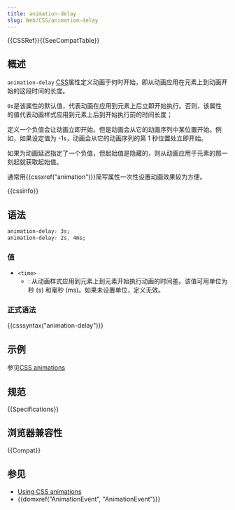 ```yaml
---
title: animation-delay
slug: Web/CSS/animation-delay
---
```


{{CSSRef}}{{SeeCompatTable}}

## 概述

`animation-delay` [CSS](/zh-CN/docs/CSS)属性定义动画于何时开始，即从动画应用在元素上到动画开始的这段时间的长度。

`0s`是该属性的默认值，代表动画在应用到元素上后立即开始执行。否则，该属性的值代表动画样式应用到元素上后到开始执行前的时间长度；

定义一个负值会让动画立即开始。但是动画会从它的动画序列中某位置开始。例如，如果设定值为 -1s，动画会从它的动画序列的第 1 秒位置处立即开始。

如果为动画延迟指定了一个负值，但起始值是隐藏的，则从动画应用于元素的那一刻起就获取起始值。

通常用{{cssxref("animation")}}简写属性一次性设置动画效果较为方便。

{{cssinfo}}

## 语法

```css
animation-delay: 3s;
animation-delay: 2s, 4ms;
```

### 值

- `<time>`
  - : 从动画样式应用到元素上到元素开始执行动画的时间差。该值可用单位为秒 (s) 和毫秒 (ms)。如果未设置单位，定义无效。

### 正式语法

{{csssyntax("animation-delay")}}

## 示例

参见[CSS animations](/zh-CN/docs/CSS/CSS_animations)

## 规范

{{Specifications}}

## 浏览器兼容性

{{Compat}}

## 参见

- [Using CSS animations](/zh-CN/docs/CSS/Tutorials/Using_CSS_animations)
- {{domxref("AnimationEvent", "AnimationEvent")}}

